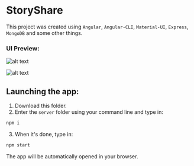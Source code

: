 # StoryShare

This project was created using <code>Angular</code>, <code>Angular-CLI</code>, <code>Material-UI</code>, <code>Express</code>, <code>MongoDB</code> and some other things.

<h3>UI Preview:</h3>

![alt text](http://i99.fastpic.ru/big/2018/0129/34/03305666cfad070d1bab9d719cd25734.jpg)



![alt text](http://i99.fastpic.ru/big/2018/0129/ec/f577f2edd5d8b1a7115c9677ed185cec.jpg)


<h2>Launching the app:</h2>

1. Download this folder.
2. Enter the <code>server</code> folder using your command line and type in:
```bash
npm i
```
3. When it's done, type in:
```bash
npm start
```
The app will be automatically opened in your browser.








